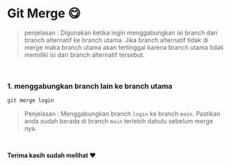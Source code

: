 # Git Merge :yum:

> penjelasan : Digunakan ketika ingin menggabungkan isi branch dari branch alternatif ke branch utama. Jika branch alternatif tidak di merge maka branch utama akan tertinggal karena branch utama tidak memiliki isi dari branch alternatif tersebut.

<br>

### 1. menggabungkan branch lain ke branch utama
```bash
git merge login
```
> Penjelasan : Menggabungkan branch `login` ke branch `main`. Pastikan anda sudah berada di branch `main` terlebih dahulu sebelum merge nya.
<br>

**Terima kasih sudah melihat :heart:**
